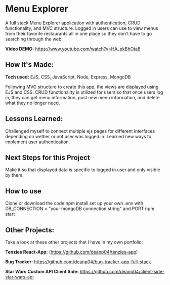 # Menu Explorer
A full stack Menu Explorer application with authentication, CRUD functionality, and MVC structure. Logged in users can use to view menus from their favorite restaurants all in one place so they don't have to go searching through the web. 

**Video DEMO:** https://www.youtube.com/watch?v=HA_pkBhOta8

## How It's Made: 

**Tech used:** EJS, CSS, JavaScript, Node, Express, MongoDB

Following MVC structure to create this app, the views are displayed using EJS and CSS. CRUD functionality is utilized for users so that once users log in, they can get menu information, post new menu information, and delete what they no longer need. 

## Lessons Learned:

Challenged myself to connect multiple ejs pages for different interfaces depending on wether or not user was logged in. Learned new ways to implement user authentication. 

## Next Steps for this Project
Make it so that displayed data is specific to logged in user and only visible by them.

## How to use
Clone or download the code
npm install
set up your own .env with DB_CONNECTION = "your mongoDB connection string" and PORT
npm start

## Other Projects:
Take a look at these other projects that I have in my own portfolio:

**Tenzies React-App:** (https://github.com/deanp04/tenzies-app)

**Bug Tracker:** https://github.com/deanp04/bug-tracker-app-full-stack

**Star Wars Custom API Client Side:** https://github.com/deanp04/client-side-star-wars-api



